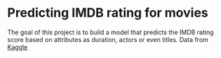 
# Predicting IMDB rating for movies
The goal of this project is to build a model that predicts the IMDB rating score based on attributes as duration, actors or even titles. 
Data from [Kaggle](https://www.kaggle.com/carolzhangdc/imdb-5000-movie-dataset)
